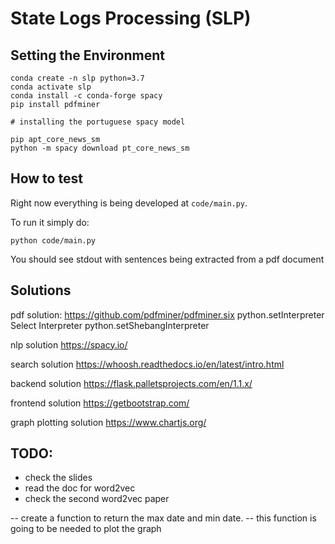 # State Logs Processing (SLP)

## Setting the Environment

```
conda create -n slp python=3.7
conda activate slp
conda install -c conda-forge spacy
pip install pdfminer

# installing the portuguese spacy model

pip apt_core_news_sm
python -m spacy download pt_core_news_sm
```


## How to test

Right now everything is being developed at `code/main.py`.

To run it simply do:

```
python code/main.py
```

You should see stdout with sentences being extracted from a pdf document


## Solutions

pdf solution:
https://github.com/pdfminer/pdfminer.six
python.setInterpreter	Select Interpreter
python.setShebangInterpreter

nlp solution
https://spacy.io/

search solution
https://whoosh.readthedocs.io/en/latest/intro.html

backend solution
https://flask.palletsprojects.com/en/1.1.x/

frontend solution
https://getbootstrap.com/

graph plotting solution
https://www.chartjs.org/

## TODO:

- check the slides
- read the doc for word2vec
- check the second word2vec paper

-- create a function to return the max date and min date.
-- this function is going to be needed to plot the graph
